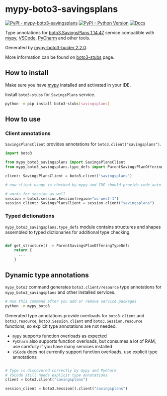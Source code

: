 # mypy-boto3-savingsplans

[![PyPI - mypy-boto3-savingsplans](https://img.shields.io/pypi/v/mypy-boto3-savingsplans.svg?color=blue)](https://pypi.org/project/mypy-boto3-savingsplans)
[![PyPI - Python Version](https://img.shields.io/pypi/pyversions/mypy-boto3-savingsplans.svg?color=blue)](https://pypi.org/project/mypy-boto3-savingsplans)
[![Docs](https://img.shields.io/readthedocs/mypy-boto3-builder.svg?color=blue)](https://mypy-boto3-builder.readthedocs.io/)

Type annotations for
[boto3.SavingsPlans 1.14.47](https://boto3.amazonaws.com/v1/documentation/api/1.14.47/reference/services/savingsplans.html#SavingsPlans) service
compatible with [mypy](https://github.com/python/mypy), [VSCode](https://code.visualstudio.com/),
[PyCharm](https://www.jetbrains.com/pycharm/) and other tools.

Generated by [mypy-boto3-buider 2.2.0](https://github.com/vemel/mypy_boto3_builder).

More information can be found on [boto3-stubs](https://pypi.org/project/boto3-stubs/) page.

## How to install

Make sure you have [mypy](https://github.com/python/mypy) installed and activated in your IDE.

Install `boto3-stubs` for `SavingsPlans` service.

```bash
python -m pip install boto3-stubs[savingsplans]
```

## How to use

### Client annotations

`SavingsPlansClient` provides annotations for `boto3.client("savingsplans")`.

```python
import boto3

from mypy_boto3_savingsplans import SavingsPlansClient
from mypy_boto3_savingsplans.type_defs import ParentSavingsPlanOfferingTypeDef, ...

client: SavingsPlansClient = boto3.client("savingsplans")

# now client usage is checked by mypy and IDE should provide code auto-complete

# works for session as well
session = boto3.session.Session(region="us-west-1")
session_client: SavingsPlansClient = session.client("savingsplans")
```








### Typed dictionations

`mypy_boto3_savingsplans.type_defs` module contains structures and shapes assembled
to typed dictionaries for additional type checking.

```python

def get_structure() -> ParentSavingsPlanOfferingTypeDef:
    return {
      ...
    }
```


## Dynamic type annotations

`mypy_boto3` command generates `boto3.client/resource` type annotations for
`mypy_boto3_savingsplans` and other installed services.

```bash
# Run this command after you add or remove service packages
python -m mypy_boto3
```

Generated type annotations provide overloads for `boto3.client` and `boto3.resource`,
`boto3.Session.client` and `boto3.Session.resource` functions,
so explicit type annotations are not needed.

- `mypy` supports function overloads as expected
- `PyCharm` also supports function overloads, but consumes a lot of RAM, use carefully if you have many services installed
- `VSCode` does not currently support function overloads, use explicit type annotations

```python

# Type is discovered correctly by mypy and PyCharm
# VSCode still needs explicit type annotations
client = boto3.client("savingsplans")

session_client = boto3.Session().client("savingsplans")
```
